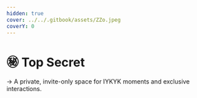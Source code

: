 ```yaml
---
hidden: true
cover: ../../.gitbook/assets/ZZo.jpeg
coverY: 0
---
```


# ㊙️ Top Secret

→ A private, invite-only space for IYKYK moments and exclusive interactions.
